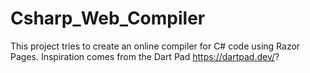 # Csharp_Web_Compiler

This project tries to create an online compiler for C# code using Razor Pages. Inspiration comes from the Dart Pad https://dartpad.dev/?
